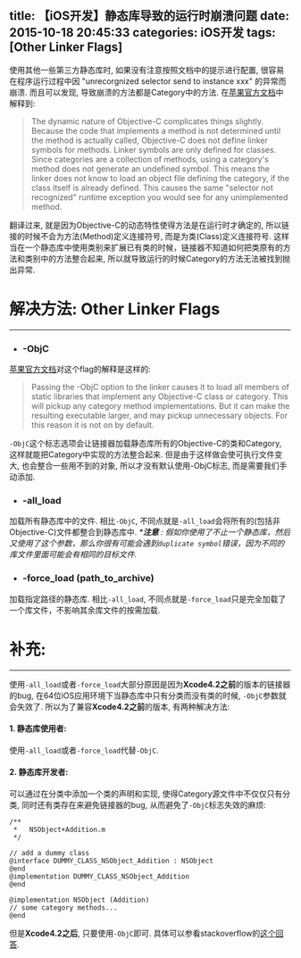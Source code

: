 title: 【iOS开发】静态库导致的运行时崩溃问题
date: 2015-10-18 20:45:33
categories: iOS开发
tags: [Other Linker Flags]
---
使用其他一些第三方静态库时, 如果没有注意按照文档中的提示进行配置, 很容易在程序运行过程中因 "unrecorgnized selector send to instance xxx" 的异常而崩溃. 而且可以发现, 导致崩溃的方法都是Category中的方法. 
在[苹果官方文档](https://developer.apple.com/library/mac/qa/qa1490/_index.html)中解释到: 
> The dynamic nature of Objective-C complicates things slightly. Because the code that implements a method is not determined until the method is actually called, Objective-C does not define linker symbols for methods. Linker symbols are only defined for classes.
Since categories are a collection of methods, using a category's method does not generate an undefined symbol. This means the linker does not know to load an object file defining the category, if the class itself is already defined. This causes the same "selector not recognized" runtime exception you would see for any unimplemented method.

翻译过来, 就是因为Objective-C的动态特性使得方法是在运行时才确定的, 所以链接的时候不会为方法(Method)定义连接符号, 而是为类(Class)定义连接符号. 这样当在一个静态库中使用类别来扩展已有类的时候，链接器不知道如何把类原有的方法和类别中的方法整合起来, 所以就导致运行的时候Category的方法无法被找到抛出异常.

<!--more-->


# **解决方法**: Other Linker Flags
---

- ### **-ObjC**

[苹果官方文档](https://developer.apple.com/library/mac/qa/qa1490/_index.html)对这个flag的解释是这样的:
> Passing the -ObjC option to the linker causes it to load all members of static libraries that implement any Objective-C class or category. This will pickup any category method implementations. But it can make the resulting executable larger, and may pickup unnecessary objects. For this reason it is not on by default.

  `-ObjC`这个标志选项会让链接器加载静态库所有的Objective-C的类和Category, 这样就能把Category中实现的方法整合起来. 但是由于这样做会使可执行文件变大, 也会整合一些用不到的对象, 所以才没有默认使用-ObjC标志, 而是需要我们手动添加.

- ### **-all_load**

加载所有静态库中的文件. 相比`-ObjC`, 不同点就是`-all_load`会将所有的(包括非Objective-C)文件都整合到静态库中. 
_***注意** : 假如你使用了不止一个静态库，然后又使用了这个参数，那么你很有可能会遇到`duplicate symbol`错误，因为不同的库文件里面可能会有相同的目标文件._

- ### **-force_load (path_to_archive)**

加载指定路径的静态库. 相比`-all_load`, 不同点就是`-force_load`只是完全加载了一个库文件，不影响其余库文件的按需加载.

# **补充:**
---
使用`-all_load`或者`-force_load`大部分原因是因为**Xcode4.2之前**的版本的链接器的bug, 在64位iOS应用环境下当静态库中只有分类而没有类的时候, `-ObjC`参数就会失效了. 所以为了兼容**Xcode4.2之前**的版本, 有两种解决方法:
#### **1. 静态库使用者:**
使用`-all_load`或者`-force_load`代替`-ObjC`.

#### **2. 静态库开发者:**
可以通过在分类中添加一个类的声明和实现, 使得Category源文件中不仅仅只有分类, 同时还有类存在来避免链接器的bug, 从而避免了`-ObjC`标志失效的麻烦:

```objc
/**
 *   NSObject+Addition.m
 */

// add a dummy class
@interface DUMMY_CLASS_NSObject_Addition : NSObject
@end
@implementation DUMMY_CLASS_NSObject_Addition
@end

@implementation NSObject (Addition)
// some category methods...
@end
```

但是**Xcode4.2之后**, 只要使用`-ObjC`即可. 具体可以参看stackoverflow的[这个回答](http://stackoverflow.com/questions/2567498/objective-c-categories-in-static-library/2615407#2615407).